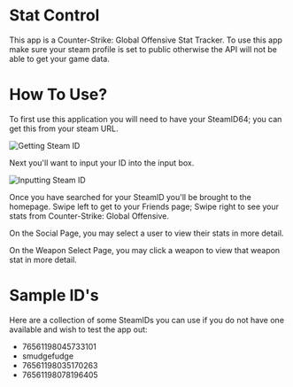 # Stat Control
This app is a Counter-Strike: Global Offensive Stat Tracker. To use this app make sure your steam profile is set to public otherwise the API will not be able to get your game data.

# How To Use?
To first use this application you will need to have your SteamID64; you can get this from your steam URL.

![Getting Steam ID](https://uc843d4006993cdfba1b6962beb1.previews.dropboxusercontent.com/p/thumb/ABfYvCjKkihjfJslob--xSTtzB7B84MgzGzmqnlGHB1eLJKqk_sF1FpaDT8KLxS8HvmJcA9UXDoFNnckEEHssPtxba0uALEs4SutOJbgLV0UAHR54zaBtWdcS1L85Y_E74kZvY51NRMaCnBGPddlwOV3rtgym8zNf8c0pLXwmIwdbkscv0WlsqsTSBIftbWsDjXKFiJxSCyed_bcH9byYUUaAY8Z2ytGv7On0KwmsEprAFCw4iv_eWAHIfUs11C3PEjoBHsWVd-ugx1McS3Koe0hi1b7qxGd-IzgDY2Sahi2FV2kw3DVror3JSIuKNuDKBI5LEDryXslEoIrcrmozE-H8TKXxWnEU2R6YEb50OCFSXk0jJ8SFygMIyCyMzemdoQ/p.png)

Next you'll want to input your ID into the input box.

![Inputting Steam ID](https://uc12e5c45b50282483e9877d0494.previews.dropboxusercontent.com/p/thumb/ABc75IYO6bNWxPwOW1vHzqAzj9PjXDtL3b-ZzOyvMOqqnopnrKYc_D9sMMaGE3UQqnPSNgUkKCgK3yPB8BL9-ugVR-1FR8hmwxC_tViQjhbM-h7seTjGsEuM9RdBRAWPasl-k-UvuElAhLnCN5pSBNtfUZjZjtSxOxi45zhyc1-INNgvnkWaAI8by7IeUIe708S6UqTMQKXZaide0pWc6iruv5bzc22uRQaNn3FFp1VpOdUov_AS38AWH4XO13ktRtLh_C8uCI8bVzO6ZTj6kEKaQeN7q7ZsUNkglfDym3Rze3bsqkW9rHuUgUyxvACtdSLMVUkD3eRyE0O_W790RpHRY0hOH1HEX9h8mHfTIkhTMP5fqT5oibIDf1RQnUqcf6nh4cHuOcvR-xzWJDqEWJwm/p.png?size=2048x1536&size_mode=3)

Once you have searched for your SteamID you'll be brought to the homepage. Swipe left to get to your Friends page; Swipe right to see your stats from Counter-Strike: Global Offensive.

On the Social Page, you may select a user to view their stats in more detail.

On the Weapon Select Page, you may click a weapon to view that weapon stat in more detail.


# Sample ID's
Here are a collection of some SteamIDs you can use if you do not have one available and wish to test the app out:

- 76561198045733101
- smudgefudge
- 76561198035170263
- 76561198078196405